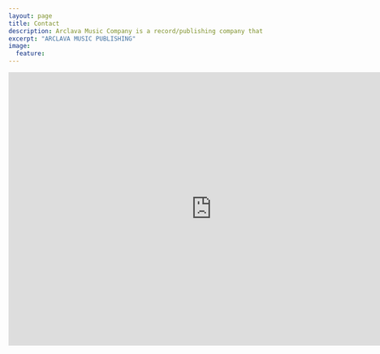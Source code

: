 ```yaml
---
layout: page
title: Contact
description: Arclava Music Company is a record/publishing company that promotes ultra-rock artists, and has a goal to educate the world on what ultra-rock is. Arclava Music Company also sells music merchandise, physical CD albums and more. 
excerpt: "ARCLAVA MUSIC PUBLISHING"
image:
  feature:
---
```


<iframe src="https://docs.google.com/forms/d/e/1FAIpQLSeIHYsDHPfFG0LvbAcavYnaBWrGio4fmew7RTh1qYPmYPo6Qg/viewform?embedded=true" width="800" height="540" frameborder="0" marginheight="0" marginwidth="0">Loading...</iframe>